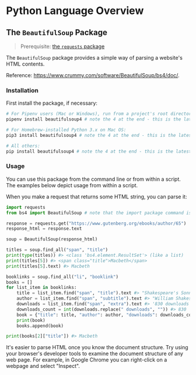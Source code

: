 # Python Language Overview

## The `BeautifulSoup` Package

> Prerequisite: [the `requests` package](/notes/programming-languages/python/packages/requests.md)

The `BeautifulSoup` package provides a simple way of parsing a website's HTML contents.

Reference: https://www.crummy.com/software/BeautifulSoup/bs4/doc/.

### Installation

First install the package, if necessary:

```` sh
# For Pipenv users (Mac or Windows), run from a project's root directory:
pipenv install beautifulsoup4 # note the 4 at the end - this is the latest version

# For Homebrew-installed Python 3.x on Mac OS:
pip3 install beautifulsoup4 # note the 4 at the end - this is the latest version

# All others:
pip install beautifulsoup4 # note the 4 at the end - this is the latest version
````

### Usage

You can use this package from the command line or from within a script. The examples below depict usage from within a script.

When you make a request that returns some HTML string, you can parse it:

```py
import requests
from bs4 import BeautifulSoup # note that the import package command is `bs4`

response = requests.get("https://www.gutenberg.org/ebooks/author/65")
response_html = response.text

soup = BeautifulSoup(response_html)

titles = soup.find_all("span", "title")
print(type(titles)) #> <class 'bs4.element.ResultSet'> (like a list)
print(titles[5]) #> <span class="title">Macbeth</span>
print(titles[5].text) #> Macbeth

booklinks = soup.find_all("li", "booklink")
books = []
for list_item in booklinks:
    title = list_item.find("span", "title").text #> "Shakespeare's Sonnets"
    author = list_item.find("span", "subtitle").text #> "William Shakespeare"
    downloads = list_item.find("span", "extra").text #> '830 downloads'
    downloads_count = int(downloads.replace(" downloads", "")) #> 830
    book = {"title": title, "author": author, "downloads": downloads_count}
    print(book)
    books.append(book)

print(books[2]["title"]) #> Macbeth
```

It's easier to parse HTML once you know the document structure. Try using your browser's developer tools to examine the document structure of any web page. For example, in Google Chrome you can right-click on a webpage and select "Inspect".
